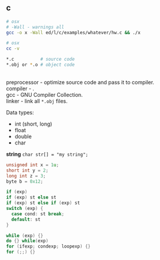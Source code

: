 c
-

````sh
# osx
# -Wall - warnings all
gcc -o x -Wall ed/l/c/examples/whatever/hw.c && ./x

# osx
cc -v

*.c          # source code
*.obj or *.o # object code
````

<br>preprocessor - optimize source code and pass it to compiler.
<br>compiler - .
<br>gcc - GNU Compiler Collection.
<br>linker - link all `*.obj` files.

Data types:
* int (short, long)
* float
* double
* char

**string** `char str[] = "my string";`

````c
unsigned int x = 1u;
short int y = 2;
long int z = 3;
byte b = 0x12;

if (exp)
if (exp) st else st
if (exp) st else if (exp) st
switch (exp) {
  case cond: st break;
  default: st
}

while (exp) {}
do {} while(exp)
for (ifexp; condexp; loopexp) {}
for (;;) {}
````
